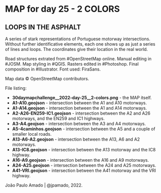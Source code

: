 <h1>MAP for day 25 - 2 COLORS</h1>
<h2>LOOPS IN THE ASPHALT</h2>
<p>A series of stark representations of Portuguese motorway intersections. Without further identificative elements, each one shows up
as just a series of lines and loops. The coordinates give their location in the real world.</p>
<p>Road structures extrated from #OpenStreetMap online. Manual editing in #JOSM. Map styling in #QGIS. Rasters edited in #Photoshop. Final composition in #Illustrator. Font used: FiraSans.</p>
<p>Map data © OpenStreetMap contributors.</p>
<p>File listing:</p>
<ul>
  <li><b>30daymapchallenge__2022-day-25__2-colors.png</b> - the MAP itself.</li>
  <li><b>A1-A10.geojson</b> - intersection between the A1 and A10 motorways.</li>
  <li><b>A1-A14.geojson</b> - intersection between the A1 and A14 motorways.</li>
  <li><b>A2-A26-EN259-IC1.geojson</b> - intersection between the A2 and A26 motorways, and the EN259 and IC1 highways.</li>
  <li><b>A3-A4.geojson</b> - intersection between the A3 and A4 motorways.</li>
  <li><b>A5-4caminhos.geojson</b> - intersection between the A5 and a couple of smaller local roads.</li>
  <li><b>A13-A6-A2.geojson</b> - intersection between the A13, A6 and A2 motorways.</li>
  <li><b>A13-IC8.geojson</b> - intersection between the A13 motorway and the IC8 highway.</li>
  <li><b>A16-A9.geojson</b> - intersection between the A16 and A9 motorways.</li>
  <li><b>A24-A25.geojson</b> - intersection between the A24 and A25 motorways.</li>
  <li><b>A41-VRI.geojson</b> - intersection between the A41 motorway and the VRI highway.</li>
  </ul>
<p>João Paulo Amado | @jpamado, 2022.</p>
